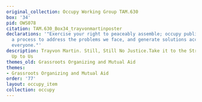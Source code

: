 ```yaml
---
original_collection: Occupy Working Group TAM.630
box: '34'
pid: OWS078
citation: TAM.630_Box34_trayvonmartinposter
declarations: '"Exercise your right to peaceably assemble; occupy public space;  create
  a process to address the problems we face, and generate solutions accessible to
  everyone."'
description: Trayvon Martin. Still, Still No Justice.Take it to the Streets. It's
  Up to Us
themes_old: Grassroots Organizing and Mutual Aid
themes:
- Grassroots Organizing and Mutual Aid
order: '77'
layout: occupy_item
collection: occupy
---
```


